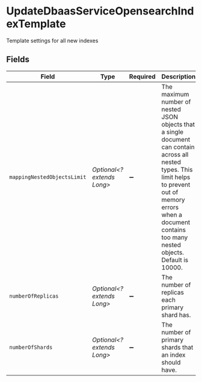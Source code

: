 # UpdateDbaasServiceOpensearchIndexTemplate

Template settings for all new indexes


## Fields

| Field                                                                                                                                                                                                                      | Type                                                                                                                                                                                                                       | Required                                                                                                                                                                                                                   | Description                                                                                                                                                                                                                |
| -------------------------------------------------------------------------------------------------------------------------------------------------------------------------------------------------------------------------- | -------------------------------------------------------------------------------------------------------------------------------------------------------------------------------------------------------------------------- | -------------------------------------------------------------------------------------------------------------------------------------------------------------------------------------------------------------------------- | -------------------------------------------------------------------------------------------------------------------------------------------------------------------------------------------------------------------------- |
| `mappingNestedObjectsLimit`                                                                                                                                                                                                | *Optional<? extends Long>*                                                                                                                                                                                                 | :heavy_minus_sign:                                                                                                                                                                                                         | The maximum number of nested JSON objects that a single document can contain across all nested types. This limit helps to prevent out of memory errors when a document contains too many nested objects. Default is 10000. |
| `numberOfReplicas`                                                                                                                                                                                                         | *Optional<? extends Long>*                                                                                                                                                                                                 | :heavy_minus_sign:                                                                                                                                                                                                         | The number of replicas each primary shard has.                                                                                                                                                                             |
| `numberOfShards`                                                                                                                                                                                                           | *Optional<? extends Long>*                                                                                                                                                                                                 | :heavy_minus_sign:                                                                                                                                                                                                         | The number of primary shards that an index should have.                                                                                                                                                                    |